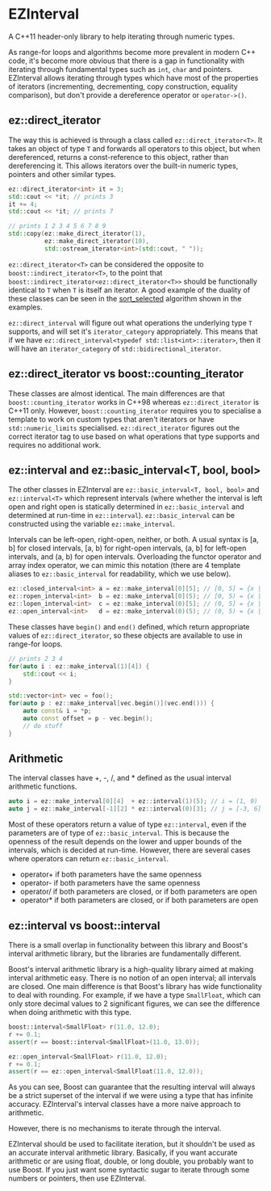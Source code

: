 EZInterval
==========

A C++11 header-only library to help iterating through numeric types.

As range-for loops and algorithms become more prevalent in modern C++ code, it's become more obvious that there is a gap in functionality with iterating through fundamental types such as `int`, `char` and pointers. EZInterval allows iterating through types which have most of the properties of iterators (incrementing, decrementing, copy construction, equality comparison), but don't provide a dereference operator or `operator->()`.

ez::direct_iterator
--------------------
The way this is achieved is through a class called `ez::direct_iterator<T>`. It takes an object of type `T` and forwards all operators to this object, but when dereferenced, returns a const-reference to this object, rather than dereferencing it. This allows iterators over the built-in numeric types, pointers and other similar types.

```cpp
ez::direct_iterator<int> it = 3;
std::cout << *it; // prints 3
it += 4;
std::cout << *it; // prints 7

// prints 1 2 3 4 5 6 7 8 9
std::copy(ez::make_direct_iterator(1),
          ez::make_direct_iterator(10),
          std::ostream_iterator<int>(std::cout, " "));
```

`ez::direct_iterator<T>` can be considered the opposite to `boost::indirect_iterator<T>`, to the point that `boost::indirect_iterator<ez::direct_iterator<T>>` should be functionally identical to `T` when `T` is itself an iterator. A good example of the duality of these classes can be seen in the [sort_selected](examples/sort_selected.cpp) algorithm shown in the examples.

`ez::direct_interval` will figure out what operations the underlying type `T` supports, and will set it's `iterator_category` appropriately. This means that if we have `ez::direct_interval<typedef std::list<int>::iterator>`, then it will have an `iterator_category` of `std::bidirectional_iterator`.

ez::direct_iterator vs boost::counting_iterator
-----------------------------------------------
These classes are almost identical. The main differences are that `boost::counting_iterator` works in C++98 whereas `ez::direct_iterator` is C++11 only. However, `boost::counting_iterator` requires you to specialise a template to work on custom types that aren't iterators or have `std::numeric_limits` specialised. `ez::direct_iterator` figures out the correct iterator tag to use based on what operations that type supports and requires no additional work.

ez::interval<T> and ez::basic_interval<T, bool, bool>
-----------------------------------------------------
The other classes in EZInterval are `ez::basic_interval<T, bool, bool>` and `ez::interval<T>` which represent intervals (where whether the interval is left open and right open is statically determined in `ez::basic_interval` and determined at run-time in `ez::interval`). `ez::basic_interval` can be constructed using the variable `ez::make_interval`.

Intervals can be left-open, right-open, neither, or both. A usual syntax is [a, b] for closed intervals, [a, b) for right-open intervals, (a, b] for left-open intervals, and (a, b) for open intervals. Overloading the functor operator and array index operator, we can mimic this notation (there are 4 template aliases to `ez::basic_interval` for readability, which we use below).

```cpp
ez::closed_interval<int> a = ez::make_interval[0][5]; // [0, 5] = {x | 0 <= x <= 5}
ez::ropen_interval<int>  b = ez::make_interval[0](5); // [0, 5) = {x | 0 <= x < 5}
ez::lopen_interval<int>  c = ez::make_interval(0)[5]; // (0, 5] = {x | 0 <  x <= 5}
ez::open_interval<int>   d = ez::make_interval(0)(5); // (0, 5) = {x | 0 <  x < 5}
```

These classes have `begin()` and `end()` defined, which return appropriate values of `ez::direct_iterator`, so these objects are available to use in range-for loops.

```cpp
// prints 2 3 4
for(auto i : ez::make_interval(1)[4]) {
    std::cout << i;
}

std::vector<int> vec = foo();
for(auto p : ez::make_interval[vec.begin()](vec.end())) {
    auto const& i = *p;
    auto const offset = p - vec.begin();
    // do stuff
}
```

Arithmetic
----------
The interval classes have +, -, /, and * defined as the usual interval arithmetic functions.

```cpp
auto i = ez::make_interval[0][4]  + ez::interval(1)(5); // i = (1, 9)
auto j = ez::make_interval[-1][2] * ez::interval(0)[3]; // j = [-3, 6]
```

Most of these operators return a value of type `ez::interval`, even if the parameters are of type of `ez::basic_interval`. This is because the openness of the result depends on the lower and upper bounds of the intervals, which is decided at run-time. However, there are several cases where operators can return `ez::basic_interval`.

* operator+ if both parameters have the same openness
* operator- if both parameters have the same openness
* operator/ if both parameters are closed, or if both parameters are open
* operator* if both parameters are closed, or if both parameters are open

ez::interval vs boost::interval
-------------------------------
There is a small overlap in functionality between this library and Boost's interval arithmetic library, but the libraries are fundamentally different.

Boost's interval arithmetic library is a high-quality library aimed at making interval arithmetic easy. There is no notion of an open interval; all intervals are closed. One main difference is that Boost's library has wide functionality to deal with rounding. For example, if we have a type `SmallFloat`, which can only store decimal values to 2 significant figures, we can see the difference when doing arithmetic with this type.

```cpp
boost::interval<SmallFloat> r(11.0, 12.0);
r += 0.1;
assert(r == boost::interval<SmallFloat>(11.0, 13.0));

ez::open_interval<SmallFloat> r(11.0, 12.0);
r += 0.1;
assert(r == ez::open_interval<SmallFloat(11.0, 12.0));
```

As you can see, Boost can guarantee that the resulting interval will always be a strict superset of the interval if we were using a type that has infinite accuracy. EZInterval's interval classes have a more naive approach to arithmetic.

However, there is no mechanisms to iterate through the interval.

EZInterval should be used to facilitate iteration, but it shouldn't be used as an accurate interval arithmetic library. Basically, if you want accurate arithmetic or are using float, double, or long double, you probably want to use Boost. If you just want some syntactic sugar to iterate through some numbers or pointers, then use EZInterval.

